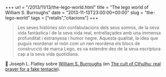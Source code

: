 +++
url = "/2013/11/13/the-lego-world.html"
title = "The lego world of William S. Burroughs"
date = "2013-11-13T23:00:00+00:00"
slug = "the-lego-world"
tags = ["retalls","citacions"]
+++

> Les seves històries són confabulacions dels seus somnis, de la seva vida fantàstica i de la seva vida real, entrellaçades amb una immensa profunditat i estranyesa i humor negre. Aquesta qualitat, la idea que puguis reordenar el món com un nen reordena els blocs de construcció de marca Lego, es va estendre des de la seva escriptura cap a la seva vida quotidiana.

📎 Joseph L. Flatley sobre [William S. Burroughs](http://en.wikipedia.org/wiki/William_S._Burroughs) (en [The cult of Cthulhu: real prayer for a fake tentacle](http://www.theverge.com/2013/11/12/4849860/the-cult-of-cthulhu-real-prayer-for-a-fake-tentacle)).

